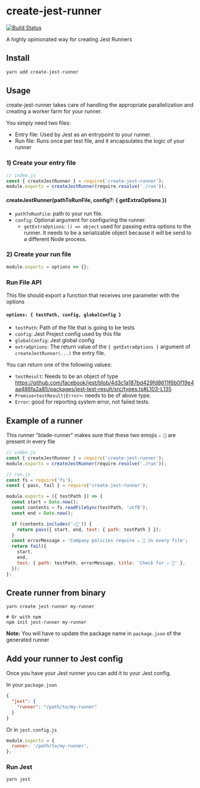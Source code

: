 # create-jest-runner

[![Build Status](https://travis-ci.org/jest-community/create-jest-runner.svg?branch=master)](https://travis-ci.org/jest-community/create-jest-runner)

A highly opinionated way for creating Jest Runners

## Install

```bash
yarn add create-jest-runner
```

## Usage

create-jest-runner takes care of handling the appropriate parallelization and creating a worker farm for your runner.

You simply need two files:

* Entry file: Used by Jest as an entrypoint to your runner.
* Run file: Runs once per test file, and it encapsulates the logic of your runner

### 1) Create your entry file

```js
// index.js
const { createJestRunner } = require('create-jest-runner');
module.exports = createJestRunner(require.resolve('./run'));
```

#### createJestRunner(pathToRunFile, config?: { getExtraOptions })

* `pathToRunFile`: path to your run file.
* `config`: Optional argument for configuring the runner.
  * `getExtraOptions`: `() => object` used for passing extra options to the runner. It needs to be a serializable object because it will be send to a different Node process.

### 2) Create your run file

```js
module.exports = options => {};
```

### Run File API

This file should export a function that receives one parameter with the options

#### `options: { testPath, config, globalConfig }`

* `testPath`: Path of the file that is going to be tests
* `config`: Jest Project config used by this file
* `globalConfig`: Jest global config
* `extraOptions`: The return value of the `{ getExtraOptions }` argument of `createJestRunner(...)` the entry file.

You can return one of the following values:

* `testResult`: Needs to be an object of type https://github.com/facebook/jest/blob/4d3c1a187bd429fd8611f6b0f19e4aa486fa2a85/packages/jest-test-result/src/types.ts#L103-L135
* `Promise<testResult|Error>`: needs to be of above type.
* `Error`: good for reporting system error, not failed tests.

## Example of a runner

This runner "blade-runner" makes sure that these two emojis `⚔️ 🏃` are present in every file

```js
// index.js
const { createJestRunner } = require('create-jest-runner');
module.exports = createJestRunner(require.resolve('./run'));
```

```js
// run.js
const fs = require('fs');
const { pass, fail } = require('create-jest-runner');

module.exports = ({ testPath }) => {
  const start = Date.now();
  const contents = fs.readFileSync(testPath, 'utf8');
  const end = Date.now();

  if (contents.includes('⚔️🏃')) {
    return pass({ start, end, test: { path: testPath } });
  }
  const errorMessage = 'Company policies require ⚔️ 🏃 in every file';
  return fail({
    start,
    end,
    test: { path: testPath, errorMessage, title: 'Check for ⚔️ 🏃' },
  });
};
```

## Create runner from binary

```shell
yarn create jest-runner my-runner

# Or with npm
npm init jest-runner my-runner
```

**Note:** You will have to update the package name in `package.json` of the
generated runner

## Add your runner to Jest config

Once you have your Jest runner you can add it to your Jest config.

In your `package.json`

```json
{
  "jest": {
    "runner": "/path/to/my-runner"
  }
}
```

Or in `jest.config.js`

```js
module.exports = {
  runner: '/path/to/my-runner',
};
```

### Run Jest

```bash
yarn jest
```
